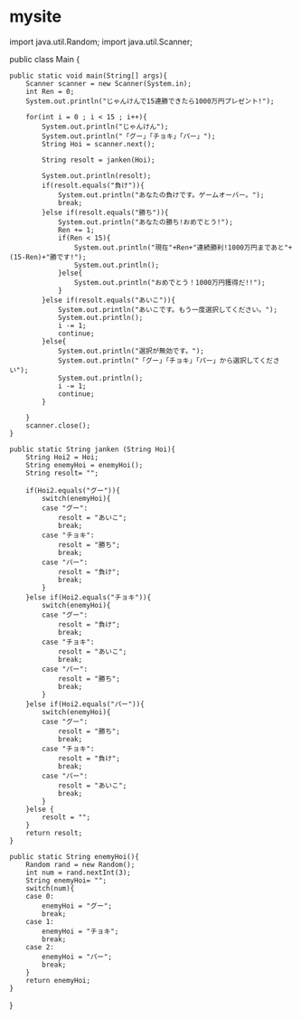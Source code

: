 # mysite
import java.util.Random;
import java.util.Scanner;

public class Main {

	public static void main(String[] args){
		Scanner scanner = new Scanner(System.in);
		int Ren = 0;
		System.out.println("じゃんけんで15連勝できたら1000万円プレゼント!");

		for(int i = 0 ; i < 15 ; i++){
			System.out.println("じゃんけん");
			System.out.println("「グー」「チョキ」「パー」");
			String Hoi = scanner.next();

			String resolt = janken(Hoi);

			System.out.println(resolt);
			if(resolt.equals("負け")){
				System.out.println("あなたの負けです。ゲームオーバー。");
				break;
			}else if(resolt.equals("勝ち")){
				System.out.println("あなたの勝ち!おめでとう!");
				Ren += 1;
				if(Ren < 15){
					System.out.println("現在"+Ren+"連続勝利!1000万円まであと"+(15-Ren)+"勝です!");
					System.out.println();
				}else{
					System.out.println("おめでとう！1000万円獲得だ!!");
				}
			}else if(resolt.equals("あいこ")){
				System.out.println("あいこです。もう一度選択してください。");
				System.out.println();
				i -= 1;
				continue;
			}else{
				System.out.println("選択が無効です。");
				System.out.println("「グー」「チョキ」「パー」から選択してください");
				System.out.println();
				i -= 1;
				continue;
			}

		}
		scanner.close();
	}

	public static String janken (String Hoi){
		String Hoi2 = Hoi;
		String enemyHoi = enemyHoi();
		String resolt= "";

		if(Hoi2.equals("グー")){
			switch(enemyHoi){
			case "グー":
				resolt = "あいこ";
				break;
			case "チョキ":
				resolt = "勝ち";
				break;
			case "パー":
				resolt = "負け";
				break;
			}
		}else if(Hoi2.equals("チョキ")){
			switch(enemyHoi){
			case "グー":
				resolt = "負け";
				break;
			case "チョキ":
				resolt = "あいこ";
				break;
			case "パー":
				resolt = "勝ち";
				break;
			}
		}else if(Hoi2.equals("パー")){
			switch(enemyHoi){
			case "グー":
				resolt = "勝ち";
				break;
			case "チョキ":
				resolt = "負け";
				break;
			case "パー":
				resolt = "あいこ";
				break;
			}
		}else {
			resolt = "";
		}
		return resolt;
	}

	public static String enemyHoi(){
		Random rand = new Random();
		int num = rand.nextInt(3);
		String enemyHoi= "";
		switch(num){
		case 0:
			enemyHoi = "グー";
			break;
		case 1:
			enemyHoi = "チョキ";
			break;
		case 2:
			enemyHoi = "パー";
			break;
		}
		return enemyHoi;
	}
}



